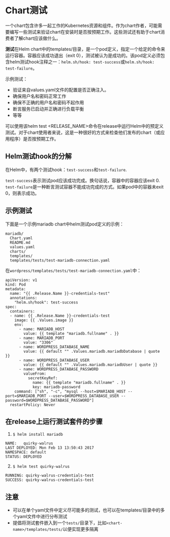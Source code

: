 # Chart测试

一个chart包含许多一起工作的Kubernetes资源和组件。作为chart作者，可能需要编写一些测试来验证chart在安装时是否按预期工作。这些测试还有助于chart消费者了解chart应该做什么。

**测试**在Helm chart中的templates/目录，是一个pod定义，指定一个给定的命令来运行容器。容器应该成功退出（exit 0），测试被认为是成功的。该pod定义必须包含helm测试hook注释之一：`helm.sh/hook: test-success`或`helm.sh/hook: test-failure`。

示例测试：

- 验证来自values.yaml文件的配置是否正确注入。
- 确保用户名和密码正常工作
- 确保不正确的用户名和密码不起作用
- 断言服务已启动并正确进行负载平衡
- 等等

可以使用该helm test <RELEASE_NAME>命令在release中运行Helm中的预定义测试。对于chart使用者来说，这是一种很好的方式来检查他们发布的chart（或应用程序）是否按预期工作。

## Helm测试hook的分解

在Helm中，有两个测试hook：`test-success`和`test-failure`.

`test-success`表示测试pod应该成功完成。换句话说，容器中的容器应该exit 0. `test-failure`是一种断言测试容器不能成功完成的方式。如果pod中的容器未exit 0，则表示成功。

## 示例测试

下面是一个示例mariadb chart中helm测试pod定义的示例：

```
mariadb/
  Chart.yaml
  README.md
  values.yaml
  charts/
  templates/
  templates/tests/test-mariadb-connection.yaml
```

在`wordpress/templates/tests/test-mariadb-connection.yaml`中：

```
apiVersion: v1
kind: Pod
metadata:
  name: "{{ .Release.Name }}-credentials-test"
  annotations:
    "helm.sh/hook": test-success
spec:
  containers:
  - name: {{ .Release.Name }}-credentials-test
    image: {{ .Values.image }}
    env:
      - name: MARIADB_HOST
        value: {{ template "mariadb.fullname" . }}
      - name: MARIADB_PORT
        value: "3306"
      - name: WORDPRESS_DATABASE_NAME
        value: {{ default "" .Values.mariadb.mariadbDatabase | quote }}
      - name: WORDPRESS_DATABASE_USER
        value: {{ default "" .Values.mariadb.mariadbUser | quote }}
      - name: WORDPRESS_DATABASE_PASSWORD
        valueFrom:
          secretKeyRef:
            name: {{ template "mariadb.fullname" . }}
            key: mariadb-password
    command: ["sh", "-c", "mysql --host=$MARIADB_HOST --port=$MARIADB_PORT --user=$WORDPRESS_DATABASE_USER --password=$WORDPRESS_DATABASE_PASSWORD"]
  restartPolicy: Never
```

## 在release上运行测试套件的步骤

1. `$ helm install mariadb`
```
NAME:   quirky-walrus
LAST DEPLOYED: Mon Feb 13 13:50:43 2017
NAMESPACE: default
STATUS: DEPLOYED
```

2. `$ helm test quirky-walrus`
```
RUNNING: quirky-walrus-credentials-test
SUCCESS: quirky-walrus-credentials-test
```

## 注意
- 可以在单个yaml文件中定义尽可能多的测试，也可以在templates/目录中的多个yaml文件中进行分布测试
- 提倡将测试套件嵌入到一个`tests/`目录下，比如`<chart-name>/templates/tests/`以便实现更多隔离
